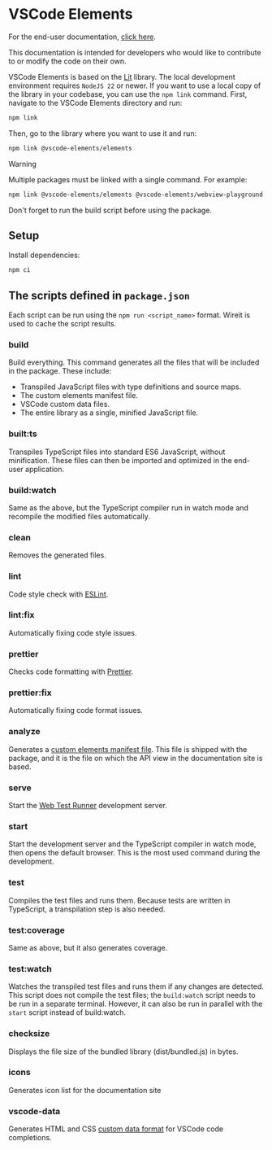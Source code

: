 # VSCode Elements

For the end-user documentation, [click here](https://vscode-elements.github.io).

This documentation is intended for developers who would like to contribute to or modify the code on their own.

VSCode Elements is based on the [Lit](https://lit.dev/) library. The local development environment requires `NodeJS 22` or newer. If you want to use a local copy of the library in your codebase, you can use the `npm link` command. First, navigate to the VSCode Elements directory and run:

```bash
npm link
```

Then, go to the library where you want to use it and run:

```bash
npm link @vscode-elements/elements
```

> [!WARNING]
> 
> Multiple packages must be linked with a single command. For example:
> 
> ```bash
> npm link @vscode-elements/elements @vscode-elements/webview-playground
> ```

Don't forget to run the build script before using the package.

## Setup

Install dependencies:

```bash
npm ci
```

## The scripts defined in `package.json`

Each script can be run using the `npm run <script_name>` format. Wireit is used to cache the script
results.

### build

Build everything. This command generates all the files that will be included in the package. These include:

- Transpiled JavaScript files with type definitions and source maps.
- The custom elements manifest file.
- VSCode custom data files.
- The entire library as a single, minified JavaScript file.

### built:ts

Transpiles TypeScript files into standard ES6 JavaScript, without minification. These files can then be imported and optimized in the end-user application.

### build:watch

Same as the above, but the TypeScript compiler run in watch mode and recompile the modified files
automatically.

### clean

Removes the generated files.

### lint

Code style check with [ESLint](https://eslint.org/).

### lint:fix

Automatically fixing code style issues.

### prettier

Checks code formatting with [Prettier](https://prettier.io/).

### prettier:fix

Automatically fixing code format issues.

### analyze

Generates a [custom elements manifest file](https://custom-elements-manifest.open-wc.org/). This file is shipped with the package, and it is the file on which the API view in the documentation site is based.

### serve

Start the [Web Test Runner](https://modern-web.dev/docs/test-runner/overview/) development server.

### start

Start the development server and the TypeScript compiler in watch mode, then opens the default
browser. This is the most used command during the development.

### test

Compiles the test files and runs them. Because tests are written in TypeScript, a transpilation step
is also needed.

### test:coverage

Same as above, but it also generates coverage.

### test:watch

Watches the transpiled test files and runs them if any changes are detected. This script does not compile the test files; the `build:watch` script needs to be run in a separate terminal. However, it can also be run in parallel with the `start` script instead of build:watch.

### checksize

Displays the file size of the bundled library (dist/bundled.js) in bytes.

### icons

Generates icon list for the documentation site

### vscode-data

Generates HTML and CSS [custom data format](https://code.visualstudio.com/blogs/2020/02/24/custom-data-format) for VSCode code completions.